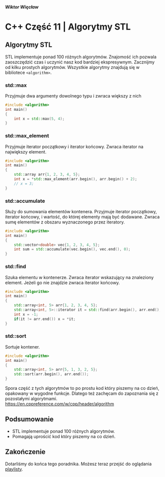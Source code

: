 ##### Wiktor Więcław 
# C++ Część 11 | Algorytmy STL

## Algorytmy STL
STL implementuje ponad 100 różnych algorytmów. Znajomość ich pozwala zaoszczędzić czas i uczynić nasz kod bardziej ekspresywnym. Zacznijmy od kilku prostych algorytmów. Wszystkie algorytmy znajdują się w bibliotece ```<algorithm>```.

### std::max
Przyjmuje dwa argumenty dowolnego typu i zwraca większy z nich
```c++
#include <algorithm>
int main()
{
    int x = std::max(5, 4);
}
```

### std::max_element
Przyjmuje iterator początkowy i iterator końcowy. Zwraca iterator na największy element.
```c++
#include <algorithm>
int main()
{
    std::array arr{1, 2, 3, 4, 5};
    int x = *std::max_element(arr.begin(), arr.begin() + 2);
    // x = 3;
}
```

### std::accumulate
Służy do sumowania elementów kontenera. Przyjmuje iterator początkowy, iterator końcowy, i wartość, do której elementy mają być dodawane. Zwraca sumę elementów z obszaru wyznaczonego przez iteratory.
```c++
#include <algorithm>
int main()
{
    std::vector<double> vec{1, 2, 3, 4, 5};
    int sum = std::accumulate(vec.begin(), vec.end(), 0);
}
```

### std::find
Szuka elementu w kontenerze. Zwraca iterator wskazujący na znaleziony element. Jeżeli go nie znajdzie zwraca iterator końcowy.

```c++
#include <algorithm>
int main()
{
    std::array<int, 5> arr{1, 2, 3, 4, 5};
    std::array<int, 5>::iterator it = std::find(arr.begin(), arr.end(), 0);
    int x = -1;
    if(it != arr.end()) x = *it;
}
```

### std::sort
Sortuje kontener.

```c++
#include <algorithm>
int main()
{
    std::array<int, 5> arr{5, 1, 3, 2, 5};
    std::sort(arr.begin(), arr.end());
}
```

Spora część z tych algorytmów to po prostu kod który piszemy na co dzień, opakowany w wygodne funkcje. Dlatego też zachęcam do zapoznania się z pozostałymi algorytmami.
https://en.cppreference.com/w/cpp/header/algorithm

## Podsumowanie
* STL implementuje ponad 100 różnych algorytmów.
* Pomagają uprościć kod który piszemy na co dzień.

## Zakończenie
Dotarliśmy do końca tego poradnika. Możesz teraz przejść do oglądania [playlisty](https://www.youtube.com/playlist?list=PLODTTsk7ci-DdMLwsjcGSGTyoK4-0X17X).
